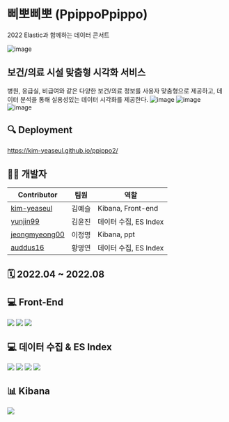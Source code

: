 # 삐뽀삐뽀 (PpippoPpippo)
2022 Elastic과 함께하는 데이터 콘서트

![image](https://user-images.githubusercontent.com/60458457/187589905-83a2259e-d60d-47c1-8549-e86a434d8011.png)

## 보건/의료 시설 맞춤형 시각화 서비스
병원, 응급실, 비급여와 같은 다양한 보건/의료 정보를 사용자 맞춤형으로 제공하고, 데이터 분석을 통해 실용성있는 데이터 시각화를 제공한다.
![image](https://user-images.githubusercontent.com/60458457/187593531-33e582a8-3bd6-4177-8cdd-82934988f73d.png)
![image](https://user-images.githubusercontent.com/60458457/187593604-c7e64329-0862-441b-b70a-10b41ccdf42a.png)
![image](https://user-images.githubusercontent.com/60458457/187593642-616e525e-8ba6-44cf-afbe-f2933fdadb6b.png)

## 🔍 Deployment
https://kim-yeaseul.github.io/ppippo2/

## 👩‍💻 개발자
| Contributor                             | 팀원   | 역할          
|----------------------------------------| ------ | -----------------
| [kim-yeaseul](https://github.com/kim-yeaseul)| 김예슬 | Kibana, Front-end         
| [yunjin99](https://github.com/yunjin99) | 김윤진 | 데이터 수집, ES Index
| [jeongmyeong00](https://github.com/jeongmyeong00)| 이정명 | Kibana, ppt        
| [auddus16](https://github.com/auddus16)| 황명연 | 데이터 수집, ES Index

## 🗓️ 2022.04 ~ 2022.08

## 💻 Front-End
<img src="https://img.shields.io/badge/HTML5-E34F26?style=flat&logo=HTML5&logoColor=white"/> <img src="https://img.shields.io/badge/CSS-1572B6?style=flat&logo=CSS3&logoColor=white"/> <img src="https://img.shields.io/badge/JavaScript-F7DF1E?style=flat&logo=JavaScript&logoColor=white"/>
## 💻 데이터 수집 & ES Index 
<img src="https://img.shields.io/badge/Python-3776AB?style=flat&logo=Python&logoColor=white"/> <img src="https://img.shields.io/badge/Elastic-005571?style=flat&logo=Elastic&logoColor=white"/> <img src="https://img.shields.io/badge/Elastic%20Cloud-005571?style=flat&logo=Elastic%20Cloud&logoColor=white"/> <img src="https://img.shields.io/badge/Elasticsearch-005571?style=flat&logo=Elasticsearch&logoColor=white"/>
## 📊 Kibana
<img src="https://img.shields.io/badge/Kibana-005571?style=flat&logo=Kibana&logoColor=white"/>
